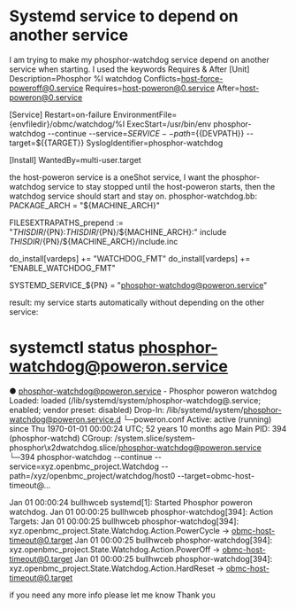 
# Systemd service to depend on another service

I am trying to make my phosphor-watchdog service depend on another service when starting.
I used the keywords Requires & After
[Unit]
Description=Phosphor %I watchdog
Conflicts=host-force-poweroff@0.service
Requires=host-poweron@0.service
After=host-poweron@0.service

[Service]
Restart=on-failure
EnvironmentFile={envfiledir}/obmc/watchdog/%I
ExecStart=/usr/bin/env phosphor-watchdog --continue --service=${{SERVICE}} --path=${{DEVPATH}} --target=${{TARGET}}
SyslogIdentifier=phosphor-watchdog

[Install]
WantedBy=multi-user.target

the host-poweron service is a oneShot service, I want the phosphor-watchdog service to stay stopped until the host-poweron starts, then the watchdog service should start and stay on.
phosphor-watchdog.bb:
PACKAGE_ARCH = "${MACHINE_ARCH}"

FILESEXTRAPATHS_prepend := "${THISDIR}/${PN}:${THISDIR}/${PN}/${MACHINE_ARCH}:"
include ${THISDIR}/${PN}/${MACHINE_ARCH}/include.inc

do_install[vardeps] += "WATCHDOG_FMT"
do_install[vardeps] += "ENABLE_WATCHDOG_FMT"

SYSTEMD_SERVICE_${PN} = "phosphor-watchdog@poweron.service"


result:
my service starts automatically without depending on the other service:
# systemctl status phosphor-watchdog@poweron.service
● phosphor-watchdog@poweron.service - Phosphor poweron watchdog
     Loaded: loaded (/lib/systemd/system/phosphor-watchdog@.service; enabled; vendor preset: disabled)
    Drop-In: /lib/systemd/system/phosphor-watchdog@poweron.service.d
             └─poweron.conf
     Active: active (running) since Thu 1970-01-01 00:00:24 UTC; 52 years 10 months ago
   Main PID: 394 (phosphor-watchd)
     CGroup: /system.slice/system-phosphor\x2dwatchdog.slice/phosphor-watchdog@poweron.service
             └─394 phosphor-watchdog --continue --service=xyz.openbmc_project.Watchdog --path=/xyz/openbmc_project/watchdog/host0 --target=obmc-host-timeout@…

Jan 01 00:00:24 bullhwceb systemd[1]: Started Phosphor poweron watchdog.
Jan 01 00:00:25 bullhwceb phosphor-watchdog[394]: Action Targets:
Jan 01 00:00:25 bullhwceb phosphor-watchdog[394]:   xyz.openbmc_project.State.Watchdog.Action.PowerCycle -> obmc-host-timeout@0.target
Jan 01 00:00:25 bullhwceb phosphor-watchdog[394]:   xyz.openbmc_project.State.Watchdog.Action.PowerOff -> obmc-host-timeout@0.target
Jan 01 00:00:25 bullhwceb phosphor-watchdog[394]:   xyz.openbmc_project.State.Watchdog.Action.HardReset -> obmc-host-timeout@0.target


if you need any more info please let me know
Thank you

        